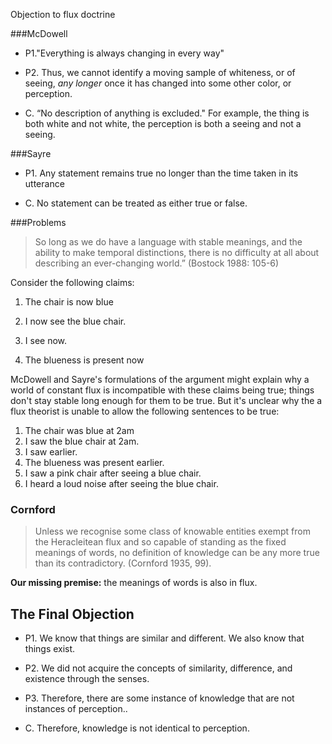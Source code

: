Objection to flux doctrine



###McDowell

+ P1."Everything is always changing in every way"

+ P2. Thus, we cannot identify a moving sample of whiteness, or of seeing, *any longer* once it has changed into some other color, or perception.

+ C.  “No description of anything is excluded." For example, the thing is both white and not white, the perception is both a seeing and not a seeing. 

###Sayre

+ P1. Any statement remains true no longer than the time taken in its utterance

+ C. No statement can be treated as either true or false.

###Problems

>  So long as we do have a language with stable meanings, and the ability to make temporal distinctions, there is no difficulty at all about describing an ever-changing world.” (Bostock 1988: 105-6)

Consider the following claims: 

1. The chair is now blue

2. I now see the blue chair.

3. I see now.

4. The blueness is present now


McDowell and Sayre's formulations of the argument might explain why a world of constant flux is incompatible with these claims being true; things don't stay stable long enough for them to be true. But it's unclear why the a flux theorist is unable to allow the following sentences to be true: 

1.  The chair was blue at 2am
2.  I saw the blue chair at 2am. 
3.  I saw earlier.
4.  The blueness was present earlier. 
5.  I saw a pink chair after seeing a blue chair.
6.  I heard a loud noise after seeing the blue chair.

### Cornford

>  Unless we recognise some class of knowable entities exempt from the Heracleitean flux and so capable of standing as the fixed meanings of words, no definition of knowledge can be any more true than its contradictory. (Cornford 1935, 99).

**Our missing premise:** the meanings of words is also in flux. 



## The Final Objection



+ P1. We know that things are similar and different. We also know that things exist. 

+ P2. We did not acquire the concepts of similarity, difference, and existence through the senses. 

+ P3. Therefore, there are some instance of knowledge that are not instances of perception.. 
+ C. Therefore, knowledge is not identical to perception.

